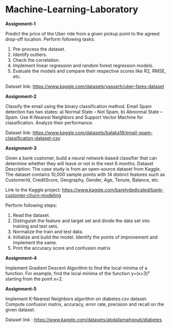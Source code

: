 # Machine-Learning-Laboratory

**Assignment-1**

Predict the price of the Uber ride from a given pickup point to the agreed drop-off location. Perform following tasks:
1. Pre-process the dataset.
2. Identify outliers.
3. Check the correlation.
4. Implement linear regression and random forest regression models.
5. Evaluate the models and compare their respective scores like R2, RMSE, etc.

Dataset link: https://www.kaggle.com/datasets/yasserh/uber-fares-dataset

**Assignment-2**

Classify the email using the binary classification method. Email Spam detection has two states: a) Normal State – Not Spam, b) Abnormal State – Spam. 
Use K-Nearest Neighbors and Support Vector Machine for classification. Analyze their performance.

Dataset link: https://www.kaggle.com/datasets/balaka18/email-spam-classification-dataset-csv

**Assignment-3**

Given a bank customer, build a neural network-based classifier that can determine whether they will leave or not in the next 6 months.
Dataset Description: The case study is from an open-source dataset from Kaggle. The dataset contains 10,000 sample points with 14 distinct features such as CustomerId, CreditScore, Geography, Gender, Age, Tenure, Balance, etc. 

Link to the Kaggle project: https://www.kaggle.com/barelydedicated/bank-customer-churn-modeling

Perform following steps: 
1. Read the dataset.
2. Distinguish the feature and target set and divide the data set into training and test sets.
3. Normalize the train and test data.
4. Initialize and build the model. Identify the points of improvement and implement the same.
5. Print the accuracy score and confusion matrix

**Assignment-4**

Implement Gradient Descent Algorithm to find the local minima of a function. For example, find the local minima of the function y=(x+3)² starting from the point x=2.

**Assignment-5**

Implement K-Nearest Neighbors algorithm on diabetes.csv dataset. Compute confusion matrix, accuracy, error rate, precision and recall on the given dataset.

Dataset link : https://www.kaggle.com/datasets/abdallamahgoub/diabetes
